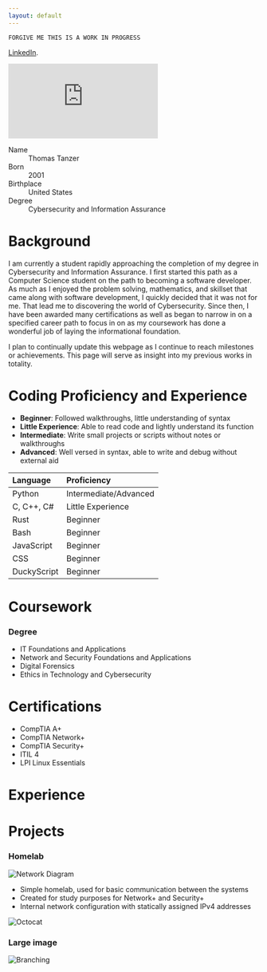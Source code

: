```yaml
---
layout: default
---
```


`FORGIVE ME THIS IS A WORK IN PROGRESS`

[LinkedIn](https://www.linkedin.com/in/thomas-tanzer-747b26237/).
<iframe src="https://tryhackme.com/api/v2/badges/public-profile?userPublicId=3143482" style='border:none;'></iframe>


<dl>
<dt>Name</dt>
<dd>Thomas Tanzer</dd>
<dt>Born</dt>
<dd>2001</dd>
<dt>Birthplace</dt>
<dd>United States</dd>
<dt>Degree</dt>
<dd>Cybersecurity and Information Assurance</dd>
</dl>


# Background

I am currently a student rapidly approaching the completion of my degree in Cybersecurity and Information Assurance. I first started this path as a Computer Science student on the path to becoming a software developer. As much as I enjoyed the problem solving, mathematics, and skillset that came along with software development, I quickly decided that it was not for me. That lead me to discovering the world of Cybersecurity. Since then, I have been awarded many certifications as well as began to narrow in on a specified career path to focus in on as my coursework has done a wonderful job of laying the informational foundation.

I plan to continually update this webpage as I continue to reach milestones or achievements. This page will serve as insight into my previous works in totality.

# Coding Proficiency and Experience

*   **Beginner**: Followed walkthroughs, little understanding of syntax
*   **Little Experience**: Able to read code and lightly understand its function
*   **Intermediate**: Write small projects or scripts without notes or walkthroughs
*   **Advanced**: Well versed in syntax, able to write and debug without external aid

| Language     | Proficiency       |
|:-------------|:------------------|
| Python       | Intermediate/Advanced      |
| C, C++, C#   | Little Experience |
| Rust         | Beginner          |
| Bash         | Beginner          |
| JavaScript   | Beginner          |
| CSS          | Beginner          |
| DuckyScript  | Beginner          |

# Coursework
### Degree
*   IT Foundations and Applications
*   Network and Security Foundations and Applications
*   Digital Forensics
*   Ethics in Technology and Cybersecurity
    
# Certifications
*   CompTIA A+
*   CompTIA Network+
*   CompTIA Security+
*   ITIL 4
*   LPI Linux Essentials

# Experience


# Projects
### Homelab

 ![Network Diagram](https://github.com/user-attachments/assets/e8a12dec-aba0-42cc-ae81-436b464485c9)

   *  Simple homelab, used for basic communication between the systems
   *  Created for study purposes for Network+ and Security+
   *  Internal network configuration with statically assigned IPv4 addresses

![Octocat](https://github.githubassets.com/images/icons/emoji/octocat.png)

### Large image

![Branching](https://guides.github.com/activities/hello-world/branching.png)

